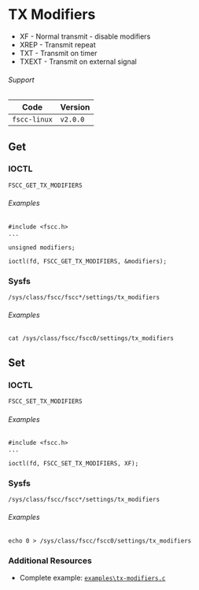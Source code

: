 # TX Modifiers

- XF - Normal transmit - disable modifiers
- XREP - Transmit repeat
- TXT - Transmit on timer
- TXEXT - Transmit on external signal

###### Support
| Code         | Version
| ------------ | --------
| `fscc-linux` | `v2.0.0` 

## Get
### IOCTL
```c
FSCC_GET_TX_MODIFIERS
```

###### Examples
```
#include <fscc.h>
...

unsigned modifiers;

ioctl(fd, FSCC_GET_TX_MODIFIERS, &modifiers);
```

### Sysfs
```
/sys/class/fscc/fscc*/settings/tx_modifiers
```

###### Examples
```
cat /sys/class/fscc/fscc0/settings/tx_modifiers
```


## Set
### IOCTL
```c
FSCC_SET_TX_MODIFIERS
```

###### Examples
```
#include <fscc.h>
...

ioctl(fd, FSCC_SET_TX_MODIFIERS, XF);
```

### Sysfs
```
/sys/class/fscc/fscc*/settings/tx_modifiers
```

###### Examples
```
echo 0 > /sys/class/fscc/fscc0/settings/tx_modifiers
```


### Additional Resources
- Complete example: [`examples\tx-modifiers.c`](https://github.com/commtech/fscc-linux/blob/master/examples/tx-modifiers.c)

